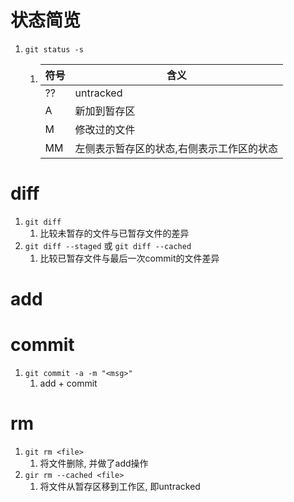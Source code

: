 # 状态简览
1. `git status -s`
   1. |符号|含义|
      |---|---|
      |??|untracked|
      |A|新加到暂存区|
      |M|修改过的文件|
      |MM|左侧表示暂存区的状态,右侧表示工作区的状态|

# diff
1. `git diff`
   1. 比较未暂存的文件与已暂存文件的差异
2. `git diff --staged` 或 `git diff --cached`
   1. 比较已暂存文件与最后一次commit的文件差异

# add

# commit
1. `git commit -a -m "<msg>"` 
   1. add + commit

# rm
1. `git rm <file>`
   1. 将文件删除, 并做了add操作
2. `gir rm --cached <file>`
   1. 将文件从暂存区移到工作区, 即untracked